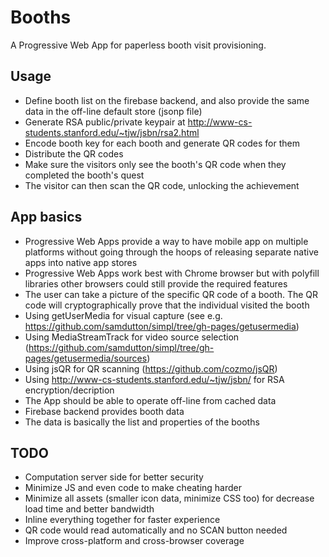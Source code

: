 # Booths
A Progressive Web App for paperless booth visit provisioning.

## Usage
* Define booth list on the firebase backend, and also provide the same data in the off-line default store (jsonp file)
* Generate RSA public/private keypair at http://www-cs-students.stanford.edu/~tjw/jsbn/rsa2.html
* Encode booth key for each booth and generate QR codes for them
* Distribute the QR codes
* Make sure the visitors only see the booth's QR code when they completed the booth's quest
* The visitor can then scan the QR code, unlocking the achievement

## App basics
* Progressive Web Apps provide a way to have mobile app on multiple platforms without going through the hoops of releasing separate native apps into native app stores
* Progressive Web Apps work best with Chrome browser but with polyfill libraries other browsers could still provide the required features
* The user can take a picture of the specific QR code of a booth. The QR code will cryptographically prove that the individual visited the booth
* Using getUserMedia for visual capture (see e.g. https://github.com/samdutton/simpl/tree/gh-pages/getusermedia)
* Using MediaStreamTrack for video source selection (https://github.com/samdutton/simpl/tree/gh-pages/getusermedia/sources)
* Using jsQR for QR scanning (https://github.com/cozmo/jsQR)
* Using http://www-cs-students.stanford.edu/~tjw/jsbn/ for RSA encryption/decription
* The App should be able to operate off-line from cached data
* Firebase backend provides booth data
* The data is basically the list and properties of the booths

## TODO
* Computation server side for better security
* Minimize JS and even code to make cheating harder
* Minimize all assets (smaller icon data, minimize CSS too) for decrease load time and better bandwidth
* Inline everything together for faster experience
* QR code would read automatically and no SCAN button needed
* Improve cross-platform and cross-browser coverage
